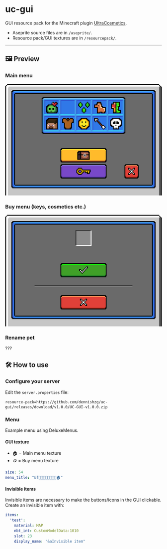 # uc-gui

GUI resource pack for the Minecraft plugin [UltraCosmetics](https://www.spigotmc.org/resources/10905/).

- Aseprite source files are in `/aseprite/`.
- Resource pack/GUI textures are in `/resourcepack/`.

---

## 🖼️ Preview

### Main menu

![Main menu](.github/readme-assets/do-not-use-main-menu.png)

### Buy menu (keys, cosmetics etc.)

![Buy menu](.github/readme-assets/do-not-use-buy-menu.png)

### Rename pet

???

## 🛠️ How to use

### Configure your server

Edit the `server.properties` file:

```properties
resource-pack=https://github.com/dennishzg/uc-gui/releases/download/v1.0.0/UC-GUI-v1.0.0.zip
```

### Menu

Example menu using DeluxeMenus.

#### GUI texture

- 🏠 = Main menu texture
- 🪙 = Buy menu texture

```yaml
size: 54
menu_title: "&f🎲🎲🎲🎲🎲🎲🎲🎲🏠"
```

#### Invisible items

Invisible items are necessary to make the buttons/icons in the GUI clickable. Create an invisible item with:

```yaml
items:
  'test':
    material: MAP
    nbt_int: CustomModelData:1010
    slot: 23
    display_name: "&aInvisible item"
```
